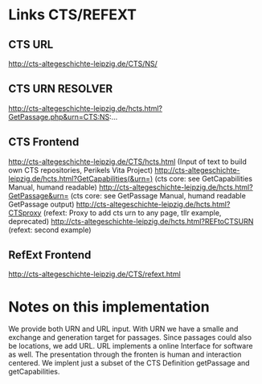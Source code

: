 # Links CTS/REFEXT

## CTS URL 
http://cts-altegeschichte-leipzig.de/CTS/NS/

## CTS URN RESOLVER
http://cts-altegeschichte-leipzig.de/hcts.html?GetPassage.php&urn=CTS:NS:...

## CTS Frontend
http://cts-altegeschichte-leipzig.de/CTS/hcts.html
(Input of text to build own CTS repositories, Perikels Vita Project)
http://cts-altegeschichte-leipzig.de/hcts.html?GetCapabilities(&urn=)
(cts core: see GetCapabilities Manual, humand readable)
http://cts-altegeschichte-leipzig.de/hcts.html?GetPassage&urn=
(cts core: see GetPassage Manual, humand readable GetPassage output)
http://cts-altegeschichte-leipzig.de/hcts.html?CTSproxy
(refext: Proxy to add cts urn to any page, tllr example, deprecated)
http://cts-altegeschichte-leipzig.de/hcts.html?REFtoCTSURN
(refext: second example)

## RefExt Frontend
http://cts-altegeschichte-leipzig.de/CTS/refext.html

# Notes on this implementation

We provide both URN and URL input. With URN we have a smalle and exchange and generation target for passages. Since passages could also be locations, we add URL. URL implements a online Interface for software as well. The presentation through the fronten is human and interaction centered. We implent just a subset of the CTS Definition getPassage and getCapabilities. 
